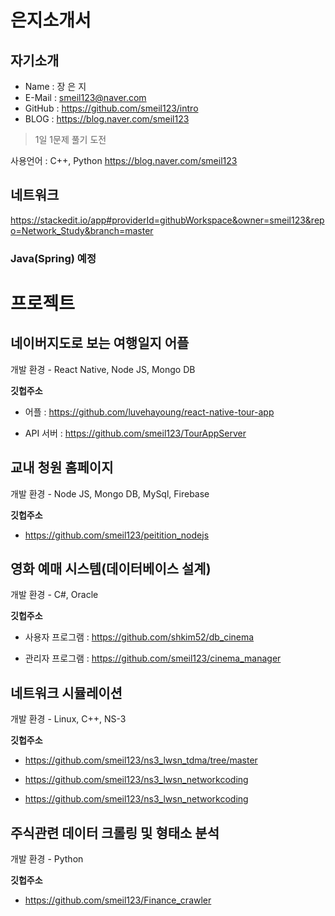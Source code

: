 # 은지소개서

## 자기소개


* Name : 장 은 지
* E-Mail : smeil123@naver.com
* GitHub : https://github.com/smeil123/intro
* BLOG : https://blog.naver.com/smeil123
> 1일 1문제 풀기 도전

사용언어 : C++, Python
https://blog.naver.com/smeil123

##  네트워크
https://stackedit.io/app#providerId=githubWorkspace&owner=smeil123&repo=Network_Study&branch=master

###  Java(Spring) 예정


# 프로젝트

##  네이버지도로 보는 여행일지 어플

개발 환경 - React Native, Node JS, Mongo DB

**깃헙주소**

* 어플 : https://github.com/luvehayoung/react-native-tour-app

* API 서버 : https://github.com/smeil123/TourAppServer


##  교내 청원 홈페이지

개발 환경 - Node JS, Mongo DB, MySql, Firebase

  

**깃헙주소**

* https://github.com/smeil123/peitition_nodejs
 

##  영화 예매 시스템(데이터베이스 설계)

개발 환경 - C#, Oracle

**깃헙주소**

* 사용자 프로그램 : https://github.com/shkim52/db_cinema

* 관리자 프로그램 : https://github.com/smeil123/cinema_manager

  

##  네트워크 시뮬레이션

개발 환경 - Linux, C++, NS-3
 

**깃헙주소**

* https://github.com/smeil123/ns3_lwsn_tdma/tree/master

* https://github.com/smeil123/ns3_lwsn_networkcoding

* https://github.com/smeil123/ns3_lwsn_networkcoding

  

##  주식관련 데이터 크롤링 및 형태소 분석

개발 환경 - Python  

**깃헙주소**

* https://github.com/smeil123/Finance_crawler
<!--stackedit_data:
eyJoaXN0b3J5IjpbNTY0NjA2NDczLC0xNDAxNDEzNTc1LDgwNz
Y3MjUwNl19
-->